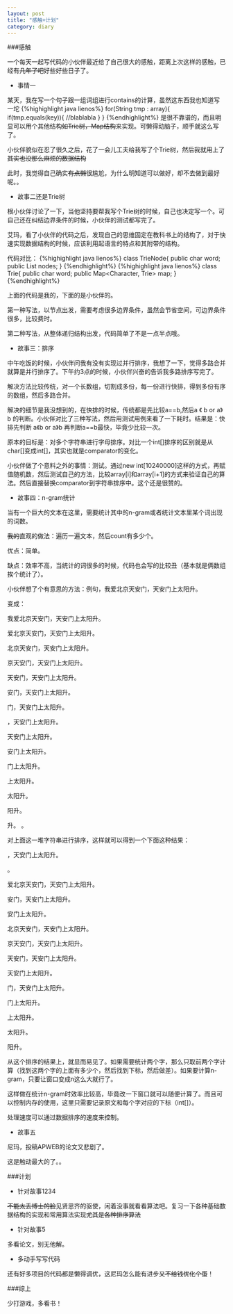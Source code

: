 ```yaml
---
layout: post
title: "感触+计划"
category: diary
---
```



###感触

一个每天一起写代码的小伙伴最近给了自己很大的感触，距离上次这样的感触，已经有~~几年了吧~~好些好些日子了。

* 事情一

某天，我在写一个句子跟一组词组进行contains的计算，虽然这东西我也知道写一坨
{%highighlight java lienos%}
for(String tmp : array){
	if(tmp.equals(key)){
	//blablabla
	}
}
{%endhighlight%}
是很不靠谱的，而且明显可以用个其他结构~~如Trie树，Map结构~~来实现。可懒得动脑子，顺手就这么写了。

小伙伴貌似在忍了很久之后，花了一会儿工夫给我写了个Trie树，然后我就用上了~~其实也没那么麻烦的数据结构~~

此时，我觉得自己确实~~有点懒~~很尴尬，为什么明知道可以做好，却不去做到最好呢。。

* 故事二还是Trie树

根小伙伴讨论了一下，当他坚持要帮我写个Trie树的时候，自己也决定写一个。可自己还在纠结边界条件的时候，小伙伴的测试都写完了。

艾玛，看了小伙伴的代码之后，发现自己的思维固定在教科书上的结构了，对于快速实现数据结构的时候，应该利用起语言的特点和其附带的结构。

代码对比：
{%highighlight java lienos%}
class TrieNode{
public char word;
public List<TrieNode> nodes;
}
{%endhighlight%}
{%highighlight java lienos%}
class Trie{
public char word;
public Map<Character, Trie> map;
}
{%endhighlight%}

上面的代码是我的，下面的是小伙伴的。

第一种写法，以节点出发，需要考虑很多边界条件，虽然会节省空间，可边界条件很多，比较费时。

第二种写法，从整体递归结构出发，代码简单了不是一点半点哦。

* 故事三：排序

中午吃饭的时候，小伙伴问我有没有实现过并行排序，我想了一下，觉得多路合并就算是并行排序了。下午约3点的时候，小伙伴兴奋的告诉我多路排序写完了。

解决方法比较传统，对一个长数组，切割成多份，每一份进行快排，得到多份有序的数组，然后多路合并。

解决的细节是我没想到的，在快排的时候，传统都是先比较a==b,然后a 《 b or a》b 的判断。小伙伴对比了三种写法，然后用测试用例来看了一下耗时。结果是：快排先判断 a《b or a》b 再判断a==b最快，毕竟少比较一次。

原本的目标是：对多个字符串进行字母排序。对比一个int[]排序的区别就是从char[]变成int[]，其实也就是comparator的变化。

小伙伴做了个意料之外的事情：测试。通过new int[10240000]这样的方式，再赋值随机数，然后测试自己的方法，比较array[i]和array[i+1]的方式来验证自己的算法。然后直接替换comparator到字符串排序中。这个还是很赞的。

* 故事四：n-gram统计

当有一个巨大的文本在这里，需要统计其中的n-gram或者统计文本里某个词出现的词数。

~~我的~~直观的做法：遍历一遍文本，然后count有多少个。

优点：简单。

缺点：效率不高，当统计的词很多的时候，代码也会写的比较丑（基本就是俩数组挨个统计了）。

小伙伴想了个有意思的方法：例句，我爱北京天安门，天安门上太阳升。

变成：

我爱北京天安门，天安门上太阳升。

爱北京天安门，天安门上太阳升。

北京天安门，天安门上太阳升。

京天安门，天安门上太阳升。

天安门，天安门上太阳升。

安门，天安门上太阳升。

门，天安门上太阳升。

，天安门上太阳升。

天安门上太阳升。

安门上太阳升。

门上太阳升。

上太阳升。

太阳升。

阳升。

升。
。

对上面这一堆字符串进行排序，这样就可以得到一个下面这种结果：

，天安门上太阳升。

。

爱北京天安门，天安门上太阳升。

安门，天安门上太阳升。

安门上太阳升。

北京天安门，天安门上太阳升。

京天安门，天安门上太阳升。

天安门，天安门上太阳升。

天安门上太阳升。

门，天安门上太阳升。

门上太阳升。

上太阳升。

太阳升。

阳升。

从这个排序的结果上，就显而易见了。如果需要统计两个字，那么只取前两个字计算（找到这两个字的上面有多少个，然后找到下标，然后做差）。如果要计算n-gram，只要让窗口变成n这么大就行了。

这样做在统计n-gram时效率比较高，毕竟改一下窗口就可以随便计算了。而且可以控制内存的使用，这里只需要记录原文和每个字对应的下标（int[]）。

处理速度可以通过数据排序的速度来控制。

* 故事五

尼玛，投稿APWEB的论文又悲剧了。

这是触动最大的了。。


###计划

* 针对故事1234

~~不能太丢博士的脸~~见贤思齐的驱使，闲着没事就看看算法吧。复习一下各种基础数据结构的实现和常用算法实现~~尤其是各种排序算法~~

* 针对故事5

多看论文，别无他解。

* 多动手写写代码

还有好多项目的代码都是懒得调优，这尼玛怎么能有进步~~又不给钱优化个蛋~~！

###综上

少打游戏，多看书！